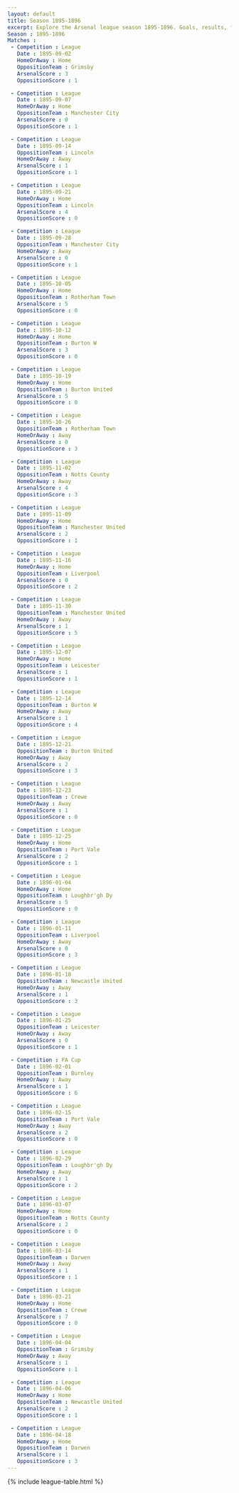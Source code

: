 ```yaml
---
layout: default
title: Season 1895-1896 
excerpt: Explore the Arsenal league season 1895-1896. Goals, results, fixtures from the 1895-1896 season on History of Arsenal Football Club
Season : 1895-1896
Matches :
 - Competition : League
   Date : 1895-09-02
   HomeOrAway : Home
   OppositionTeam : Grimsby
   ArsenalScore : 3
   OppositionScore : 1

 - Competition : League
   Date : 1895-09-07
   HomeOrAway : Home
   OppositionTeam : Manchester City
   ArsenalScore : 0
   OppositionScore : 1

 - Competition : League
   Date : 1895-09-14
   OppositionTeam : Lincoln
   HomeOrAway : Away
   ArsenalScore : 1
   OppositionScore : 1

 - Competition : League
   Date : 1895-09-21
   HomeOrAway : Home
   OppositionTeam : Lincoln
   ArsenalScore : 4
   OppositionScore : 0

 - Competition : League
   Date : 1895-09-28
   OppositionTeam : Manchester City
   HomeOrAway : Away
   ArsenalScore : 0
   OppositionScore : 1

 - Competition : League
   Date : 1895-10-05
   HomeOrAway : Home
   OppositionTeam : Rotherham Town
   ArsenalScore : 5
   OppositionScore : 0

 - Competition : League
   Date : 1895-10-12
   HomeOrAway : Home
   OppositionTeam : Burton W
   ArsenalScore : 3
   OppositionScore : 0

 - Competition : League
   Date : 1895-10-19
   HomeOrAway : Home
   OppositionTeam : Burton United
   ArsenalScore : 5
   OppositionScore : 0

 - Competition : League
   Date : 1895-10-26
   OppositionTeam : Rotherham Town
   HomeOrAway : Away
   ArsenalScore : 0
   OppositionScore : 3

 - Competition : League
   Date : 1895-11-02
   OppositionTeam : Notts County
   HomeOrAway : Away
   ArsenalScore : 4
   OppositionScore : 3

 - Competition : League
   Date : 1895-11-09
   HomeOrAway : Home
   OppositionTeam : Manchester United
   ArsenalScore : 2
   OppositionScore : 1

 - Competition : League
   Date : 1895-11-16
   HomeOrAway : Home
   OppositionTeam : Liverpool
   ArsenalScore : 0
   OppositionScore : 2

 - Competition : League
   Date : 1895-11-30
   OppositionTeam : Manchester United
   HomeOrAway : Away
   ArsenalScore : 1
   OppositionScore : 5

 - Competition : League
   Date : 1895-12-07
   HomeOrAway : Home
   OppositionTeam : Leicester
   ArsenalScore : 1
   OppositionScore : 1

 - Competition : League
   Date : 1895-12-14
   OppositionTeam : Burton W
   HomeOrAway : Away
   ArsenalScore : 1
   OppositionScore : 4

 - Competition : League
   Date : 1895-12-21
   OppositionTeam : Burton United
   HomeOrAway : Away
   ArsenalScore : 2
   OppositionScore : 3

 - Competition : League
   Date : 1895-12-23
   OppositionTeam : Crewe
   HomeOrAway : Away
   ArsenalScore : 1
   OppositionScore : 0

 - Competition : League
   Date : 1895-12-25
   HomeOrAway : Home
   OppositionTeam : Port Vale
   ArsenalScore : 2
   OppositionScore : 1

 - Competition : League
   Date : 1896-01-04
   HomeOrAway : Home
   OppositionTeam : Loughbr'gh Dy
   ArsenalScore : 5
   OppositionScore : 0

 - Competition : League
   Date : 1896-01-11
   OppositionTeam : Liverpool
   HomeOrAway : Away
   ArsenalScore : 0
   OppositionScore : 3

 - Competition : League
   Date : 1896-01-18
   OppositionTeam : Newcastle United
   HomeOrAway : Away
   ArsenalScore : 1
   OppositionScore : 3

 - Competition : League
   Date : 1896-01-25
   OppositionTeam : Leicester
   HomeOrAway : Away
   ArsenalScore : 0
   OppositionScore : 1

 - Competition : FA Cup
   Date : 1896-02-01
   OppositionTeam : Burnley
   HomeOrAway : Away
   ArsenalScore : 1
   OppositionScore : 6

 - Competition : League
   Date : 1896-02-15
   OppositionTeam : Port Vale
   HomeOrAway : Away
   ArsenalScore : 2
   OppositionScore : 0

 - Competition : League
   Date : 1896-02-29
   OppositionTeam : Loughbr'gh Dy
   HomeOrAway : Away
   ArsenalScore : 1
   OppositionScore : 2

 - Competition : League
   Date : 1896-03-07
   HomeOrAway : Home
   OppositionTeam : Notts County
   ArsenalScore : 2
   OppositionScore : 0

 - Competition : League
   Date : 1896-03-14
   OppositionTeam : Darwen
   HomeOrAway : Away
   ArsenalScore : 1
   OppositionScore : 1

 - Competition : League
   Date : 1896-03-21
   HomeOrAway : Home
   OppositionTeam : Crewe
   ArsenalScore : 7
   OppositionScore : 0

 - Competition : League
   Date : 1896-04-04
   OppositionTeam : Grimsby
   HomeOrAway : Away
   ArsenalScore : 1
   OppositionScore : 1

 - Competition : League
   Date : 1896-04-06
   HomeOrAway : Home
   OppositionTeam : Newcastle United
   ArsenalScore : 2
   OppositionScore : 1

 - Competition : League
   Date : 1896-04-18
   HomeOrAway : Home
   OppositionTeam : Darwen
   ArsenalScore : 1
   OppositionScore : 3
---
```



{% include league-table.html %}